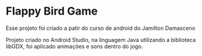 # Flappy Bird Game

Esse projeto foi criado a patir do curso de android do Jamilton Damasceno

Projeto criado no Android Studio, na linguagem Java utilizando a biblioteca libGDX, foi aplicado animações e sons dentro do jogo.
